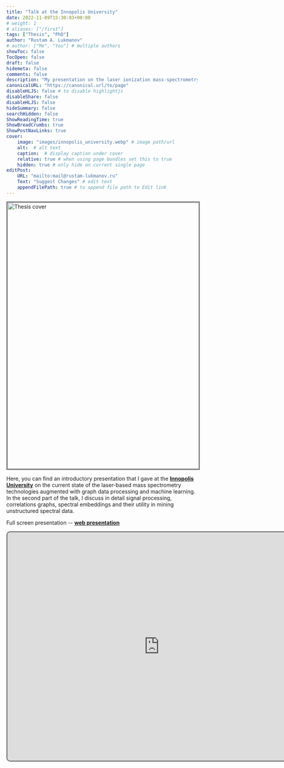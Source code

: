 ```yaml
---
title: "Talk at the Innopolis University"
date: 2022-11-09T15:30:03+00:00
# weight: 1
# aliases: ["/first"]
tags: ["Thesis", "PhD"]
author: "Rustam A. Lukmanov"
# author: ["Me", "You"] # multiple authors
showToc: false
TocOpen: false
draft: false
hidemeta: false
comments: false
description: "My presentation on the laser ionization mass-spectrometry and spectral embeddings"
canonicalURL: "https://canonical.url/to/page"
disableHLJS: false # to disable highlightjs
disableShare: false
disableHLJS: false
hideSummary: false
searchHidden: false
ShowReadingTime: true
ShowBreadCrumbs: true
ShowPostNavLinks: true
cover:
    image: "images/innopolis_university.webp" # image path/url
    alt:  # alt text
    caption:  # display caption under cover
    relative: true # when using page bundles set this to true
    hidden: true # only hide on current single page
editPost:
    URL: "mailto:mail@rustam-lukmanov.ru"
    Text: "Suggest Changes" # edit text
    appendFilePath: true # to append file path to Edit link
---
```


<a ><img src='/images/innopolis_university.webp' alt='Thesis cover' width='700'  padding ='50' align='middle' style="border:3px solid grey"></a>

Here, you can find an introductory presentation that I gave at the [**Innopolis University**](https://innopolis.university/en/) on the current state of the laser-based mass spectrometry technologies augmented with graph data processing and machine learning. In the second part of the talk, I discuss in detail signal processing, correlations graphs, spectral embeddings and their utility in mining unstructured spectral data.

Full screen presentation -- [**web presentation**](https://griac.netlify.app/#/hello)

<iframe src="https://griac.netlify.app" style="height:600px;width:800px; border-radius:10px;border:3px solid grey;" title="Iframe Example"></iframe>